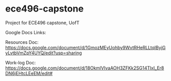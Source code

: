 # ece496-capstone
Project for ECE496 capstone, UofT


Google Docs Links:

Resources Doc:
https://docs.google.com/document/d/1GmozMEyUohby9WvtRHeRLLtqIByjGyLvtbVmZpY4UYQ/edit?usp=sharing

Work-log Doc:
https://docs.google.com/document/d/18OkmlVIvaAOH3ZFKk2SG14TlxI_Er8DN6jEHtcLEeEM/edit#

